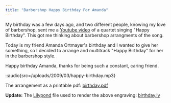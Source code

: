 ```yaml
---
title: "Barbershop Happy Birthday For Amanda"
---
```


My birthday was a few days ago, and two different people, knowing my love of barbershop, sent me a [Youtube video](http://www.youtube.com/watch?v=Q1ljOdTM9l4) of a quartet singing "Happy Birthday". This got me thinking about barbershop arrangments of the song. 

Today is my friend Amanda Ortmayer's birthday and I wanted to give her something, so I decided to arrange and multitrack "Happy Birthday" for her in the barbershop style. 

Happy birthday Amanda, thanks for being such a constant, caring friend.

::audio{src=/uploads/2009/03/happy-birthday.mp3}

The arrangement as a printable pdf: <a href='/uploads/2009/03/birthday.pdf'>birthday.pdf</a>

<strong>Update:</strong>
The [Lilypond](http://lilypond.org/web/) file used to render the above engraving: <a href='/uploads/2009/03/birthday.ly'>birthday.ly</a>
